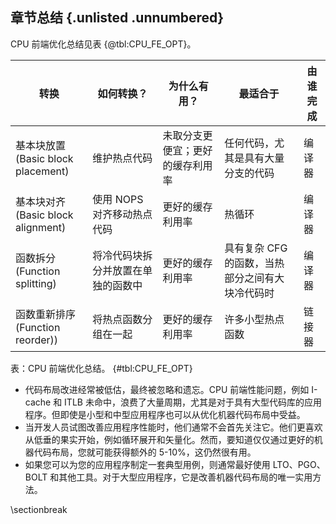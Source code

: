 ## 章节总结 {.unlisted .unnumbered}

CPU 前端优化总结见表 {@tbl:CPU_FE_OPT}。

转换 | 如何转换？ | 为什么有用？ | 最适合于 | 由谁完成
------- | -------- | -------- | -------- | --------
基本块放置<br>(Basic block placement) | 维护热点代码 | 未取分支更便宜；更好的缓存利用率 | 任何代码，尤其是具有大量分支的代码 | 编译器
基本块对齐<br>(Basic block alignment) | 使用 NOPS 对齐移动热点代码 | 更好的缓存利用率 | 热循环 | 编译器
函数拆分<br>(Function splitting) | 将冷代码块拆分并放置在单独的函数中 | 更好的缓存利用率 | 具有复杂 CFG 的函数，当热部分之间有大块冷代码时 | 编译器
函数重新排序<br>(Function reorder)) | 将热点函数分组在一起 | 更好的缓存利用率 | 许多小型热点函数 | 链接器

表：CPU 前端优化总结。 {#tbl:CPU_FE_OPT}

* 代码布局改进经常被低估，最终被忽略和遗忘。CPU 前端性能问题，例如 I-cache 和 ITLB 未命中，浪费了大量周期，尤其是对于具有大型代码库的应用程序。但即使是小型和中型应用程序也可以从优化机器代码布局中受益。
* 当开发人员试图改善应用程序性能时，他们通常不会首先关注它。他们更喜欢从低垂的果实开始，例如循环展开和矢量化。然而，要知道仅仅通过更好的机器代码布局，您就可能获得额外的 5-10%，这仍然很有用。
* 如果您可以为您的应用程序制定一套典型用例，则通常最好使用 LTO、PGO、BOLT 和其他工具。对于大型应用程序，它是改善机器代码布局的唯一实用方法。

\sectionbreak

